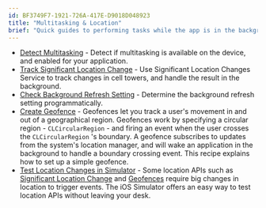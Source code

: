 ```yaml
---
id: BF3749F7-1921-726A-417E-D9018D048923
title: "Multitasking & Location"
brief: "Quick guides to performing tasks while the app is in the background and tracking the user's location."
---
```


-   [Detect Multitasking](/Recipes/ios/multitasking/detect_if_multitasking_is_available) - Detect if multitasking is available on the device, and enabled for your application. 
-   [Track Significant Location Change](/Recipes/ios/multitasking/track_significant_location_change) - Use Significant Location Changes Service to track changes in cell towers, and handle the result in the background. 
-   [Check Background Refresh Setting](/Recipes/ios/multitasking/check_background_refresh_setting) - Determine the background refresh setting programmatically. 
-   [Create Geofence](/Recipes/ios/multitasking/geofencing) - Geofences let you track a user's movement in and out of a geographical region. Geofences work by specifying a circular region -  `CLCircularRegion` - and firing an event when the user crosses the  `CLCircularRegion` 's boundary. A geofence subscribes to updates from the system's location manager, and will wake an application in the background to handle a boundary crossing event. This recipe explains how to set up a simple geofence. 
-   [Test Location Changes in Simulator](/Recipes/ios/multitasking/test_location_changes_in_simulator) - Some location APIs such as  [Significant Location Change](Recipes/ios/multitasking/track_significant_location_change/) and  [Geofences](Recipes/ios/multitasking/geofencing) require big changes in location to trigger events. The iOS Simulator offers an easy way to test location APIs without leaving your desk.
